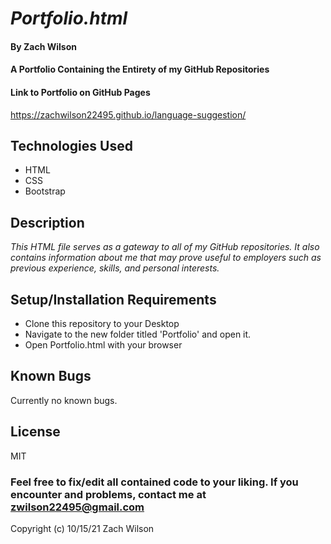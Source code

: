 # _Portfolio.html_

#### By **Zach Wilson**

#### A Portfolio Containing the Entirety of my GitHub Repositories

#### Link to Portfolio on GitHub Pages
https://zachwilson22495.github.io/language-suggestion/

## Technologies Used

* HTML
* CSS
* Bootstrap

## Description

_This HTML file serves as a gateway to all of my GitHub repositories. It also contains information about me that may prove useful to employers such as previous experience, skills, and personal interests._

## Setup/Installation Requirements

* Clone this repository to your Desktop
* Navigate to the new folder titled 'Portfolio' and open it.
* Open Portfolio.html with your browser

## Known Bugs

Currently no known bugs.

## License

MIT

### Feel free to fix/edit all contained code to your liking. If you encounter and problems, contact me at zwilson22495@gmail.com

Copyright (c) 10/15/21 Zach Wilson